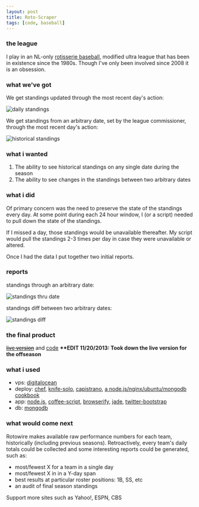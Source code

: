 ```yaml
---
layout: post
title: Roto-Scraper
tags: [code, baseball]
---
```


### the league
I play in an NL-only [rotisserie baseball][16], modified ultra league that has been in existence since the 1980s. Though I've only been involved since 2008 it is an obsession.

### what we've got

We get standings updated through the most recent day's action:

![daily standings](http://i.imgur.com/rDbKTSW.png "daily standings")

We get standings from an arbitrary date, set by the league commissioner, through the most recent day's action:

![historical standings](http://i.imgur.com/KOCEJ26.png "historical standings")

### what i wanted

1. The ability to see historical standings on any single date during the season
2. The ability to see changes in the standings between two arbitrary dates

### what i did

Of primary concern was the need to preserve the state of the standings every day. At some point during each 24 hour window, I (or a script) needed to pull down the state of the standings.

If I missed a day, those standings would be unavailable thereafter. My script would pull the standings 2-3 times per day in case they were unavailable or altered. 

Once I had the data I put together two initial reports.

### reports

standings through an arbitrary date:

![standings thru date](http://i.imgur.com/gyW76gh.png "standings thru date")

standings diff between two arbitrary dates:

![standings diff](http://i.imgur.com/YgJOFHa.png "standings diff")

### the final product

<del>[live version][13]</del> and [code][14]
<strong>**EDIT 11/20/2013: Took down the live version for the offseason</strong>

### what i used

- vps: [digitalocean][3]
- deploy: [chef][15], [knife-solo][4], [capistrano][5], [a node.js/nginx/ubuntu/mongodb cookbook][6]
- app: [node.js][7], [coffee-script][8], [browserify][9], [jade][10], [twitter-bootstrap][11]
- db: [mongodb][12]

### what would come next

Rotowire makes available raw performance numbers for each team, historically (including previous seasons). Retroactively, every team's daily totals could be collected and some interesting reports could be generated, such as: 
  
  - most/fewest X for a team in a single day
  - most/fewest X in in a Y-day span
  - best results at particular roster positions: 1B, SS, etc
  - an audit of final season standings

Support more sites such as Yahoo!, ESPN, CBS


  [0]: http://www.rotowire.com/
  [1]: https://github.com/tphummel/roto-scraper/blob/master/lib/server/scrape_loop.coffee#L51
  [3]: https://www.digitalocean.com/
  [4]: http://matschaffer.github.io/knife-solo/
  [5]: http://www.capistranorb.com/
  [6]: https://github.com/tphummel/app-base-lnmn
  [7]: http://www.nodejs.org
  [8]: http://coffeescript.org
  [9]: http://browserify.org/
  [10]: http://jade-lang.com/
  [11]: http://getbootstrap.com/
  [12]: http://www.mongodb.org/
  [13]: http://roto.tphum.us
  [14]: https://github.com/tphummel/roto-scraper
  [15]: http://www.opscode.com/chef/
  [16]: http://en.wikipedia.org/wiki/Fantasy_baseball#Rotisserie_League_Baseball

